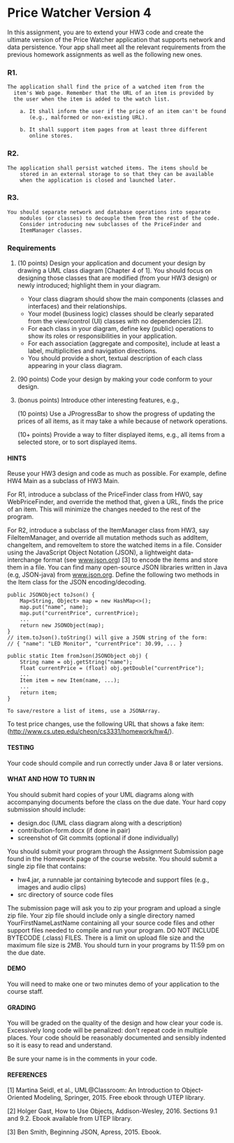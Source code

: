 # Price Watcher Version 4

In this assignment, you are to extend your HW3 code and create the
ultimate version of the Price Watcher application that supports
network and data persistence. Your app shall meet all the relevant
requirements from the previous homework assignments as well as the
following new ones.

### R1. 
    The application shall find the price of a watched item from the
      item's Web page. Remember that the URL of an item is provided by
      the user when the item is added to the watch list.

        a. It shall inform the user if the price of an item can't be found
           (e.g., malformed or non-existing URL).

        b. It shall support item pages from at least three different
           online stores.

### R2. 
    The application shall persist watched items. The items should be
        stored in an external storage to so that they can be available
        when the application is closed and launched later.

### R3. 
    You should separate network and database operations into separate
        modules (or classes) to decouple them from the rest of the code.
        Consider introducing new subclasses of the PriceFinder and
        ItemManager classes.
### Requirements
1. (10 points) Design your application and document your design by
   drawing a UML class diagram [Chapter 4 of 1]. You should focus on
   designing those classes that are modified (from your HW3 design) or
   newly introduced; highlight them in your diagram.

   - Your class diagram should show the main components (classes and
     interfaces) and their relationships. 
   - Your model (business logic) classes should be clearly separated 
     from the view/control (UI) classes with no dependencies [2].
   - For each class in your diagram, define key (public) operations
     to show its roles or responsibilities in your application.
   - For each association (aggregate and composite), include at least
     a label, multiplicities and navigation directions.
   - You should provide a short, textual description of each class 
     appearing in your class diagram.

2. (90 points) Code your design by making your code conform to your
   design.

3. (bonus points) Introduce other interesting features, e.g.,

   (10 points) Use a JProgressBar to show the progress of updating the
      prices of all items, as it may take a while because of network
      operations.

   (10+ points) Provide a way to filter displayed items, e.g., all
      items from a selected store, or to sort displayed items.

#### HINTS
   
   Reuse your HW3 design and code as much as possible. For example,
   define HW4 Main as a subclass of HW3 Main.

   For R1, introduce a subclass of the PriceFinder class from HW0, say
   WebPriceFinder, and override the method that, given a URL, finds
   the price of an item. This will minimize the changes needed to the
   rest of the program.

   For R2, introduce a subclass of the ItemManager class from HW3, say
   FileItemManager, and override all mutation methods such as addItem,
   changeItem, and removeItem to store the watched items in a file.
   Consider using the JavaScript Object Notation (JSON), a lightweight
   data-interchange format (see www.json.org) [3] to encode the items
   and store them in a file. You can find many open-source JSON
   libraries written in Java (e.g, JSON-java) from
   www.json.org. Define the following two methods in the Item class for
   the JSON encoding/decoding.

    public JSONObject toJson() {
    	Map<String, Object> map = new HashMap<>();
    	map.put("name", name);
    	map.put("currentPrice", currentPrice);
    	...
    	return new JSONObject(map);
    }
    // item.toJson().toString() will give a JSON string of the form:
    // { "name": "LED Monitor", "currentPrice": 30.99, ... }

    public static Item fromJson(JSONObject obj) {
        String name = obj.getString("name");
        float currentPrice = (float) obj.getDouble("currentPrice");
        ...
        Item item = new Item(name, ...);
        ...
        return item;
    }

    To save/restore a list of items, use a JSONArray.

   To test price changes, use the following URL that shows a fake
   item: (http://www.cs.utep.edu/cheon/cs3331/homework/hw4/).

#### TESTING

   Your code should compile and run correctly under Java 8 or later
   versions.

#### WHAT AND HOW TO TURN IN

   You should submit hard copies of your UML diagrams along with
   accompanying documents before the class on the due date. Your hard
   copy submission should include:

   - design.doc (UML class diagram along with a description)
   - contribution-form.docx (if done in pair)
   - screenshot of Git commits (optional if done individually)

   You should submit your program through the Assignment Submission
   page found in the Homework page of the course website. You should
   submit a single zip file that contains:

   - hw4.jar, a runnable jar containing bytecode and support files 
     (e.g., images and audio clips)
   - src directory of source code files
   
   The submission page will ask you to zip your program and upload a
   single zip file. Your zip file should include only a single
   directory named YourFirstNameLastName containing all your source
   code files and other support files needed to compile and run your
   program. DO NOT INCLUDE BYTECODE (.class) FILES. There is a limit
   on upload file size and the maximum file size is 2MB. You should
   turn in your programs by 11:59 pm on the due date.

#### DEMO

   You will need to make one or two minutes demo of your application
   to the course staff.

#### GRADING

   You will be graded on the quality of the design and how clear your
   code is. Excessively long code will be penalized: don't repeat code
   in multiple places. Your code should be reasonably documented and
   sensibly indented so it is easy to read and understand.

   Be sure your name is in the comments in your code.

#### REFERENCES 

   [1] Martina Seidl, et al., UML@Classroom: An Introduction to
       Object-Oriented Modeling, Springer, 2015. Free ebook through
       UTEP library.

   [2] Holger Gast, How to Use Objects, Addison-Wesley, 2016.
       Sections 9.1 and 9.2. Ebook available from UTEP library.

   [3] Ben Smith, Beginning JSON, Apress, 2015. Ebook.
